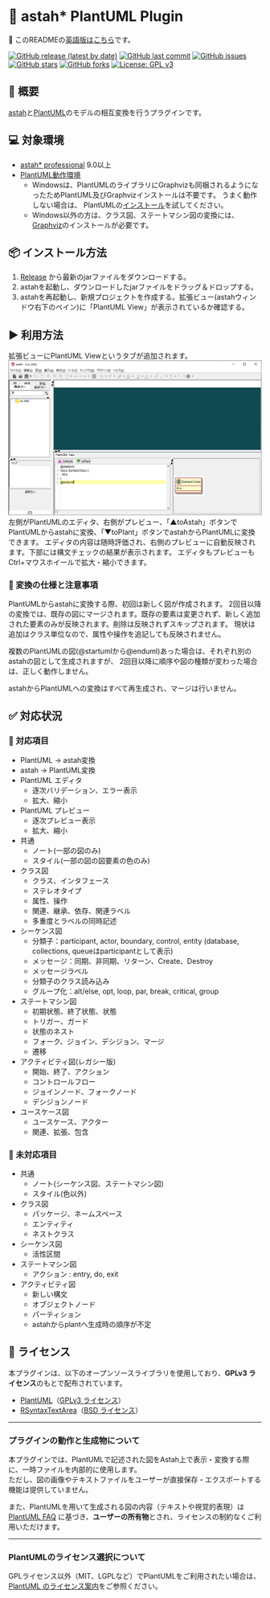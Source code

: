 # 🌿 astah* PlantUML Plugin

📘 このREADMEの[英語版はこちら](./README.md)です。

[![GitHub release (latest by date)](https://img.shields.io/github/v/release/ChangeVision/astah-plantuml-plugin)](https://github.com/ChangeVision/astah-plantuml-plugin/releases)
[![GitHub last commit](https://img.shields.io/github/last-commit/ChangeVision/astah-plantuml-plugin)](https://github.com/ChangeVision/astah-plantuml-plugin/commits/)
[![GitHub issues](https://img.shields.io/github/issues/ChangeVision/astah-plantuml-plugin)](https://github.com/ChangeVision/astah-plantuml-plugin/issues)
[![GitHub stars](https://img.shields.io/github/stars/ChangeVision/astah-plantuml-plugin)](https://github.com/ChangeVision/astah-plantuml-plugin/stargazers)
[![GitHub forks](https://img.shields.io/github/forks/ChangeVision/astah-plantuml-plugin)](https://github.com/ChangeVision/astah-plantuml-plugin/network)
[![License: GPL v3](https://img.shields.io/badge/license-GPLv3-blue.svg)](https://www.gnu.org/licenses/gpl-3.0)

## 📝 概要

[astah](https://astah.change-vision.com)と[PlantUML](https://plantuml.com)のモデルの相互変換を行うプラグインです。

## 💻 対象環境

- [astah* professional](https://astah.change-vision.com/ja/product/astah-professional.html) 9.0以上
- [PlantUML動作環境](https://plantuml.com/starting)
   - Windowsは、PlantUMLのライブラリにGraphvizも同梱されるようになったためPlantUML及びGraphvizインストールは不要です。 うまく動作しない場合は、 PlantUMLの[インストール](https://plantuml.com/starting)を試してください。
   - Windows以外の方は、クラス図、ステートマシン図の変換には、[Graphviz](https://plantuml.com/graphviz-dot)のインストールが必要です。

## 📦 インストール方法

1. [Release](https://github.com/ChangeVision/astah-plantuml-plugin/releases) から最新のjarファイルをダウンロードする。
2. astahを起動し、ダウンロードしたjarファイルをドラッグ＆ドロップする。
3. astahを再起動し、新規プロジェクトを作成する。拡張ビュー(astahウィンドウ右下のペイン)に「PlantUML View」が表示されているか確認する。

## ▶️ 利用方法

拡張ビューにPlantUML Viewというタブが追加されます。
![snapshot](https://github.com/ChangeVision/astah-plantuml-plugin/blob/images/img/snapshot.png?raw=true)
左側がPlantUMLのエディタ、右側がプレビュー、「▲toAstah」ボタンでPlantUMLからastahに変換、「▼toPlant」ボタンでastahからPlantUMLに変換できます。
エディタの内容は随時評価され、右側のプレビューに自動反映されます。下部には構文チェックの結果が表示されます。 エディタもプレビューもCtrl+マウスホイールで拡大・縮小できます。

### 🔄 変換の仕様と注意事項

PlantUMLからastahに変換する際、初回は新しく図が作成されます。 2回目以降の変換では、既存の図にマージされます。既存の要素は変更されず、新しく追加された要素のみが反映されます。削除は反映されずスキップされます。
現状は追加はクラス単位なので、属性や操作を追記しても反映されません。

複数のPlantUMLの図(@startumlから@enduml)あった場合は、それぞれ別のastahの図として生成されますが、 2回目以降に順序や図の種類が変わった場合は、正しく動作しません。

astahからPlantUMLへの変換はすべて再生成され、マージは行いません。

## ✅ 対応状況

### 📌 対応項目

- PlantUML → astah変換
- astah → PlantUML変換
- PlantUML エディタ
  - 逐次バリデーション、エラー表示
  - 拡大、縮小
- PlantUML プレビュー
  - 逐次プレビュー表示
  - 拡大、縮小
- 共通
  - ノート(一部の図のみ)
  - スタイル(一部の図の図要素の色のみ)
- クラス図
  - クラス、インタフェース
  - ステレオタイプ
  - 属性、操作
  - 関連、継承、依存、関連ラベル
  - 多重度とラベルの同時記述
- シーケンス図
  - 分類子：participant, actor, boundary, control, entity
    (database, collections, queueはparticipantとして表示)
  - メッセージ：同期、非同期、リターン、Create、Destroy
  - メッセージラベル
  - 分類子のクラス読み込み
  - グループ化：alt/else, opt, loop, par, break, critical, group
- ステートマシン図
  - 初期状態、終了状態、状態
  - トリガー、ガード
  - 状態のネスト
  - フォーク、ジョイン、デシジョン、マージ
  - 遷移
- アクティビティ図(レガシー版)
  - 開始、終了、アクション
  - コントロールフロー
  - ジョインノード、フォークノード
  - デシジョンノード
- ユースケース図
  - ユースケース、アクター
  - 関連、拡張、包含

### 🚧 未対応項目

- 共通
    - ノート(シーケンス図、ステートマシン図)
    - スタイル(色以外)
- クラス図
    - パッケージ、ネームスペース
    - エンティティ
    - ネストクラス
- シーケンス図
    - 活性区間
- ステートマシン図
    - アクション : entry, do, exit
- アクティビティ図
    - 新しい構文
    - オブジェクトノード
    - パーティション
    - astahからplantへ生成時の順序が不定

## 📄 ライセンス

本プラグインは、以下のオープンソースライブラリを使用しており、**GPLv3 ライセンス**のもとで配布されています。

- [PlantUML](https://plantuml.com/)（[GPLv3 ライセンス](https://www.gnu.org/licenses/gpl-3.0.html)）
- [RSyntaxTextArea](https://github.com/bobbylight/RSyntaxTextArea)（[BSD ライセンス](https://github.com/bobbylight/RSyntaxTextArea/blob/master/LICENSE.txt)）

---

### プラグインの動作と生成物について

本プラグインでは、PlantUMLで記述された図をAstah上で表示・変換する際に、一時ファイルを内部的に使用します。  
ただし、図の画像やテキストファイルをユーザーが直接保存・エクスポートする機能は提供していません。

また、PlantUMLを用いて生成される図の内容（テキストや視覚的表現）は [PlantUML FAQ](https://plantuml.com/faq) に基づき、**ユーザーの所有物**とされ、ライセンスの制約なくご利用いただけます。

---

### PlantUMLのライセンス選択について

GPLライセンス以外（MIT、LGPLなど）でPlantUMLをご利用されたい場合は、[PlantUML のライセンス案内](https://plantuml.com/license)をご参照ください。

